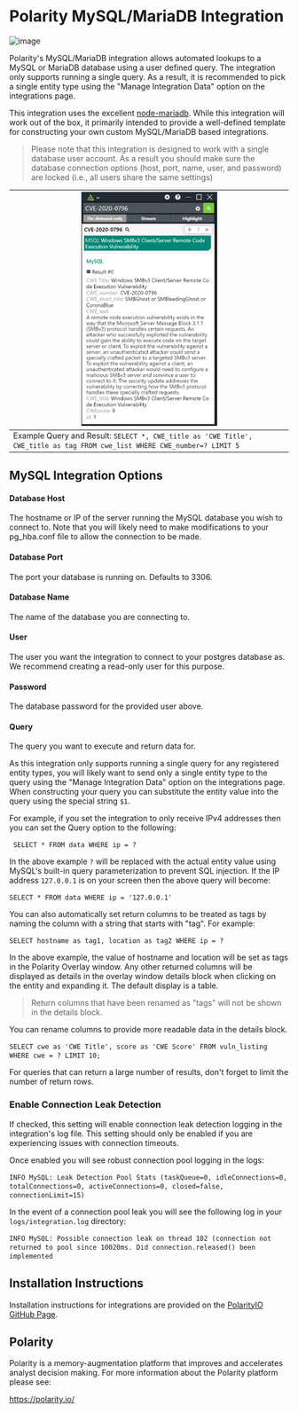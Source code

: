 # Polarity MySQL/MariaDB Integration

![image](https://img.shields.io/badge/status-beta-green.svg)

Polarity's MySQL/MariaDB integration allows automated lookups to a MySQL or MariaDB database using a user defined query.  The integration only supports running a single query.  As a result, it is recommended to pick a single entity type using the "Manage Integration Data" option on the integrations page.

This integration uses the excellent [node-mariadb](https://www.npmjs.com/package/mariadb).  While this integration will work out of the box, it primarily intended to provide a well-defined template for constructing your own custom MySQL/MariaDB based integrations.

> Please note that this integration is designed to work with a single database user account.  As a result you should make sure the database connection options (host, port, name, user, and password) are locked (i.e., all users share the same settings)

| <img src="assets/overlay.png" width="50%"/> |
|---|
|Example Query and Result: `SELECT *, CWE_title as 'CWE Title', CWE_title as tag FROM cwe_list WHERE CWE_number=? LIMIT 5`| 

## MySQL Integration Options

#### Database Host

The hostname or IP of the server running the MySQL database you wish to connect to.  Note that you will likely need to make modifications to your pg_hba.conf file to allow the connection to be made.

#### Database Port

The port your database is running on.  Defaults to 3306.

#### Database Name

The name of the database you are connecting to.

#### User

The user you want the integration to connect to your postgres database as.  We recommend creating a read-only user for this purpose.

#### Password

The database password for the provided user above.

#### Query

The query you want to execute and return data for.

As this integration only supports running a single query for any registered entity types, you will likely want to send only a single entity type to the query using the "Manage Integration Data" option on the integrations page. When constructing your query you can substitute the entity value into the query using the special string `$1`.

For example, if you set the integration to only receive IPv4 addresses then you can set the Query option to the following:

```MySQL
 SELECT * FROM data WHERE ip = ?
```

In the above example `?` will be replaced with the actual entity value using MySQL's built-in query parameterization to prevent SQL injection.  If the IP address `127.0.0.1` is on your screen then the above query will become:

```MySQL
SELECT * FROM data WHERE ip = '127.0.0.1'
```

You can also automatically set return columns to be treated as tags by naming the column with a string that starts with "tag".  For example:

```MySQL
SELECT hostname as tag1, location as tag2 WHERE ip = ?
```

In the above example, the value of hostname and location will be set as tags in the Polarity Overlay window.  Any other returned columns will be displayed as details in the overlay window details block when clicking on the entity and expanding it.  The default display is a table.

> Return columns that have been renamed as "tags" will not be shown in the details block.

You can rename columns to provide more readable data in the details block.

```MySQL
SELECT cwe as 'CWE Title', score as 'CWE Score' FROM vuln_listing WHERE cwe = ? LIMIT 10;
```

For queries that can return a large number of results, don't forget to limit the number of return rows.

### Enable Connection Leak Detection

If checked, this setting will enable connection leak detection logging in the integration's log file.  This setting should only be enabled if you are experiencing issues with connection timeouts.

Once enabled you will see robust connection pool logging in the logs:

```
INFO MySQL: Leak Detection Pool Stats (taskQueue=0, idleConnections=0, totalConnections=0, activeConnections=0, closed=false, connectionLimit=15)
```

In the event of a connection pool leak you will see the following log in your `logs/integration.log` directory: 

```
INFO MySQL: Possible connection leak on thread 102 (connection not returned to pool since 10020ms. Did connection.released() been implemented
```

## Installation Instructions

Installation instructions for integrations are provided on the [PolarityIO GitHub Page](https://polarityio.github.io/).

## Polarity

Polarity is a memory-augmentation platform that improves and accelerates analyst decision making.  For more information about the Polarity platform please see:

https://polarity.io/
